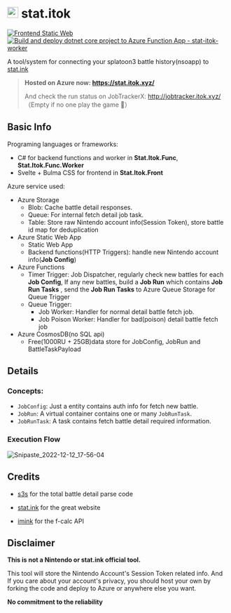 # <img src="https://user-images.githubusercontent.com/11204672/204310549-5c30aec4-924e-4e15-8a04-27ed9d7afe5c.png" width="25"> stat.itok


[![Frontend Static Web](https://github.com/Itoktsnhc/stat.itok/actions/workflows/azure-static-web-apps-jolly-rock-08ba20c00.yml/badge.svg?branch=release%2Fstatic)](https://github.com/Itoktsnhc/stat.itok/actions/workflows/azure-static-web-apps-jolly-rock-08ba20c00.yml)
[![Build and deploy dotnet core project to Azure Function App - stat-itok-worker](https://github.com/Itoktsnhc/stat.itok/actions/workflows/release-background_stat-itok-worker.yml/badge.svg?branch=release%2Fbackground)](https://github.com/Itoktsnhc/stat.itok/actions/workflows/release-background_stat-itok-worker.yml)

A tool/system for connecting your splatoon3 battle history(nsoapp) to [stat.ink](https://stat.ink/)

> **Hosted on Azure now: https://stat.itok.xyz/**
>
> And check the run status on JobTrackerX: http://jobtracker.itok.xyz/ （Empty if no one play the game 🙂）

## Basic Info
Programing languages or frameworks: 
- C# for backend functions and worker in **Stat.Itok.Func**, **Stat.Itok.Func.Worker**
- Svelte + Bulma CSS for frontend in **Stat.Itok.Front**

Azure service used:

- Azure Storage
  - Blob: Cache battle detail responses.
  - Queue: For internal fetch detail job task.
  - Table: Store raw Nintendo account info(Session Token), store battle id map for deduplication
- Azure Static Web App
  - Static Web App
  - Backend functions(HTTP Triggers): handle new Nintendo account info(**Job Config**)
- Azure Functions
  - Timer Trigger: Job Dispatcher, regularly check new battles for each **Job Config**, If any new battles, build a **Job Run** which contains **Job Run Tasks** , send the **Job Run Tasks** to Azure Queue Storage for Queue Trigger
  - Queue Trigger: 
    - Job Worker: Handler for normal detail battle fetch job.
    - Job Poison Worker: Handler for bad(poison) detail battle fetch job
- Azure CosmosDB(no SQL api)
  - Free(1000RU + 25GB)data store for JobConfig, JobRun and BattleTaskPayload



## Details
### Concepts:

- `JobConfig`: Just a entity contains auth info for fetch new battle. 
- `JobRun`: A virtual container contains one or many `JobRunTask`.
- `JobRunTask`: A task contains fetch battle detail required information.

### Execution Flow

![Snipaste_2022-12-12_17-56-04](https://user-images.githubusercontent.com/11204672/207016519-3872ef8d-7370-43f6-8f09-8bd68c2d4d9d.png)

## Credits

- [s3s](https://github.com/frozenpandaman/s3s) for the total battle detail parse code

- [stat.ink](https://github.com/fetus-hina/stat.ink) for the great website

- [imink](https://github.com/imink-app) for the f-calc API

  

## Disclaimer

**This is not a Nintendo or stat.ink official tool.** 

This tool will store the Nintendo Account's Session Token related info. And If you care about your account's privacy, you should host your own by forking the code and deploy to Azure or anywhere else you want.

**No commitment to the reliability**
